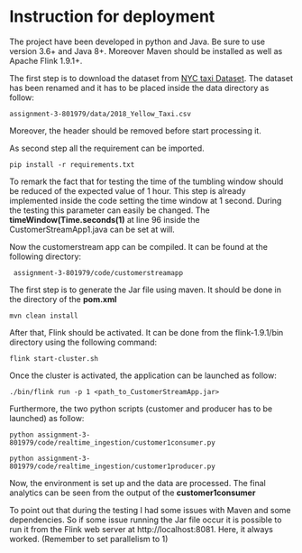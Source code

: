 Instruction for deployment
=====================

The project have been developed in python and Java. Be sure to use version 3.6+ and Java 8+. Moreover Maven should be installed as well as 
Apache Flink 1.9.1+.

The first step is to download the dataset from [NYC taxi Dataset](https://data.cityofnewyork.us/Transportation/2018-Yellow-Taxi-Trip-Data/t29m-gskq).
The dataset has been renamed and it has to be placed inside the data directory as follow:
```
assignment-3-801979/data/2018_Yellow_Taxi.csv
```
Moreover, the header should be removed before start processing it.

As second step all the requirement can be imported.
```
pip install -r requirements.txt
```
To remark the fact that for testing the time of the tumbling window should be reduced of the expected value of 1 hour.
This step is already implemented inside the code setting the time window at 1 second. During the testing this 
parameter can easily be changed. The __timeWindow(Time.seconds(1)__ at line 96 inside the CustomerStreamApp1.java can 
be set at will.

Now the customerstream app can be compiled. It can be found at the following directory:

```
 assignment-3-801979/code/customerstreamapp

```
The first step is to generate the Jar file using maven. It should be done in the directory of the __pom.xml__
```
mvn clean install
```
After that, Flink should be activated. It can be done from the flink-1.9.1/bin directory using the following command:
```
flink start-cluster.sh
```
Once the cluster is activated, the application can be launched as follow:

```
./bin/flink run -p 1 <path_to_CustomerStreamApp.jar>
```
Furthermore, the two python scripts (customer and producer has to be launched) as follow:

```
python assignment-3-801979/code/realtime_ingestion/customer1consumer.py

python assignment-3-801979/code/realtime_ingestion/customer1producer.py
```

Now, the environment is set up and the data are processed. The final analytics can be seen from the output of the 
__customer1consumer__

To point out that during the testing I had some issues with Maven and some dependencies. 
So if some issue running the Jar file occur it is possible to run it from the Flink web server at http://localhost:8081. 
Here, it always worked. (Remember to set parallelism to 1)